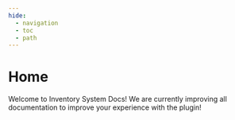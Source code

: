 ```yaml
---
hide:
  - navigation
  - toc
  - path
---
```


# Home

Welcome to Inventory System Docs!
We are currently improving all documentation to improve your experience with the plugin!
